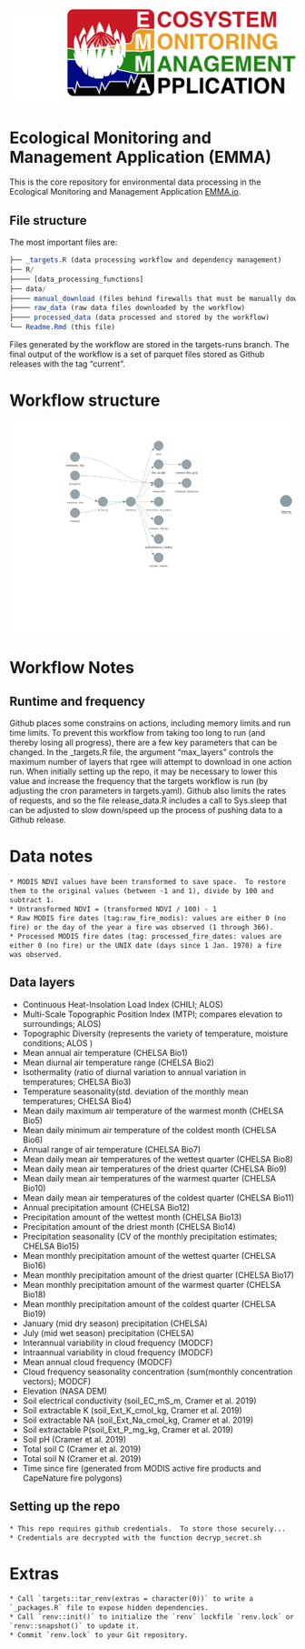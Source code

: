 
![EMMA](img/EMMA%20Logo_RE_3.jpg)

# Ecological Monitoring and Management Application (EMMA)

This is the core repository for environmental data processing in the
Ecological Monitoring and Management Application [EMMA.io](EMMA.io).

## File structure

The most important files are:

``` r
├── _targets.R (data processing workflow and dependency management)
├── R/
├──── [data_processing_functions]
├── data/
├──── manual_download (files behind firewalls that must be manually downloaded)
├──── raw_data (raw data files downloaded by the workflow)
├──── processed_data (data processed and stored by the workflow)
└── Readme.Rmd (this file)
```

Files generated by the workflow are stored in the targets-runs branch.
The final output of the workflow is a set of parquet files stored as
Github releases with the tag “current”.

# Workflow structure

![](README_files/figure-gfm/unnamed-chunk-3-1.png)<!-- -->

# Workflow Notes

## Runtime and frequency

Github places some constrains on actions, including memory limits and
run time limits. To prevent this workflow from taking too long to run
(and thereby losing all progress), there are a few key parameters that
can be changed. In the \_targets.R file, the argument “max_layers”
controls the maximum number of layers that rgee will attempt to download
in one action run. When initially setting up the repo, it may be
necessary to lower this value and increase the frequency that the
targets workflow is run (by adjusting the cron parameters in
targets.yaml). Github also limits the rates of requests, and so the file
release_data.R includes a call to Sys.sleep that can be adjusted to slow
down/speed up the process of pushing data to a Github release.

# Data notes

    * MODIS NDVI values have been transformed to save space.  To restore them to the original values (between -1 and 1), divide by 100 and subtract 1.
    * Untransformed NDVI = (transformed NDVI / 100) - 1
    * Raw MODIS fire dates (tag:raw_fire_modis): values are either 0 (no fire) or the day of the year a fire was observed (1 through 366).
    * Processed MODIS fire dates (tag: processed_fire_dates: values are either 0 (no fire) or the UNIX date (days since 1 Jan. 1970) a fire was observed.

## Data layers

-   Continuous Heat-Insolation Load Index (CHILI; ALOS)
-   Multi-Scale Topographic Position Index (MTPI; compares elevation to
    surroundings; ALOS)
-   Topographic Diversity (represents the variety of temperature,
    moisture conditions; ALOS )
-   Mean annual air temperature (CHELSA Bio1)
-   Mean diurnal air temperature range (CHELSA Bio2)
-   Isothermality (ratio of diurnal variation to annual variation in
    temperatures; CHELSA Bio3)
-   Temperature seasonality(std. deviation of the monthly mean
    temperatures; CHELSA Bio4)
-   Mean daily maximum air temperature of the warmest month (CHELSA
    Bio5)
-   Mean daily minimum air temperature of the coldest month (CHELSA
    Bio6)
-   Annual range of air temperature (CHELSA Bio7)
-   Mean daily mean air temperatures of the wettest quarter (CHELSA
    Bio8)
-   Mean daily mean air temperatures of the driest quarter (CHELSA Bio9)
-   Mean daily mean air temperatures of the warmest quarter (CHELSA
    Bio10)
-   Mean daily mean air temperatures of the coldest quarter (CHELSA
    Bio11)
-   Annual precipitation amount (CHELSA Bio12)
-   Precipitation amount of the wettest month (CHELSA Bio13)
-   Precipitation amount of the driest month (CHELSA Bio14)
-   Precipitation seasonality (CV of the monthly precipitation
    estimates; CHELSA Bio15)
-   Mean monthly precipitation amount of the wettest quarter (CHELSA
    Bio16)
-   Mean monthly precipitation amount of the driest quarter (CHELSA
    Bio17)
-   Mean monthly precipitation amount of the warmest quarter (CHELSA
    Bio18)
-   Mean monthly precipitation amount of the coldest quarter (CHELSA
    Bio19)
-   January (mid dry season) precipitation (CHELSA)
-   July (mid wet season) precipitation (CHELSA)
-   Interannual variability in cloud frequency (MODCF)
-   Intraannual variability in cloud frequency (MODCF)
-   Mean annual cloud frequency (MODCF)
-   Cloud frequency seasonality concentration (sum(monthly concentration
    vectors); MODCF)
-   Elevation (NASA DEM)
-   Soil electrical conductivity (soil_EC_mS_m, Cramer et al. 2019)
-   Soil extractable K (soil_Ext_K\_cmol_kg, Cramer et al. 2019)
-   Soil extractable NA (soil_Ext_Na_cmol_kg, Cramer et al. 2019)  
-   Soil extractable P(soil_Ext_P\_mg_kg, Cramer et al. 2019)
-   Soil pH (Cramer et al. 2019)
-   Total soil C (Cramer et al. 2019)
-   Total soil N (Cramer et al. 2019)
-   Time since fire (generated from MODIS active fire products and
    CapeNature fire polygons)

## Setting up the repo

    * This repo requires github credentials.  To store those securely...
    * Credentials are decrypted with the function decryp_secret.sh

# Extras

    * Call `targets::tar_renv(extras = character(0))` to write a `_packages.R` file to expose hidden dependencies.
    * Call `renv::init()` to initialize the `renv` lockfile `renv.lock` or `renv::snapshot()` to update it.
    * Commit `renv.lock` to your Git repository.
